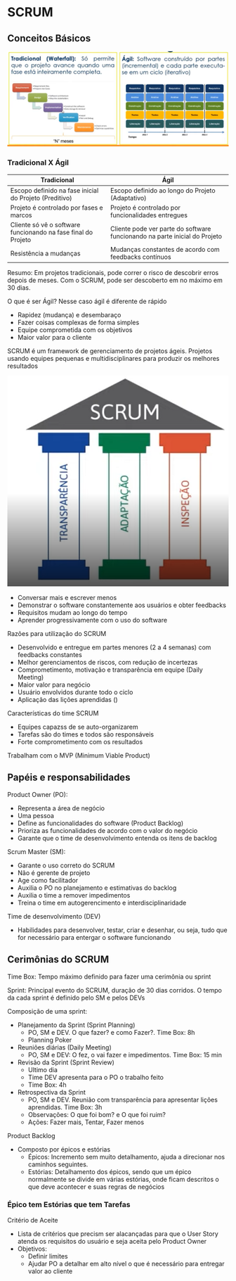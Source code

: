 # SCRUM

## Conceitos Básicos

![comparação entre projetos tradicionais e projetos ágeis](img/tradicional-vs-agil.png)

### Tradicional X Ágil
| Tradicional                                                   | Ágil                                                                       |
| ------------------------------------------------------------- | -------------------------------------------------------------------------- |
| Escopo definido na fase inicial do Projeto (Preditivo)        | Escopo definido ao longo do Projeto (Adaptativo)                           |
| Projeto é controlado por fases e marcos                       | Projeto é controlado por funcionalidades entregues                         |
| Cliente só vê o software funcionando na fase final do Projeto | Cliente pode ver parte do software funcionando na parte inicial do Projeto |
| Resistência a mudanças                                        | Mudanças constantes de acordo com feedbacks contínuos                      |

Resumo:
Em projetos tradicionais, pode correr o risco de descobrir erros depois de meses. Com o SCRUM, pode ser descoberto em no máximo em 30 dias.

O que é ser Ágil?
Nesse caso ágil é diferente de rápido

- Rapidez (mudança) e desembaraço
- Fazer coisas complexas de forma simples
- Equipe comprometida com os objetivos
- Maior valor para o cliente

SCRUM é um framework de gerenciamento de projetos ágeis.
Projetos usando equipes pequenas e multidisciplinares para produzir os melhores resultados

![pilares do SCRUM](img/pilares-scrum.png)

- Conversar mais e escrever menos
- Demonstrar o software constantemente aos usuários e obter feedbacks
- Requisitos mudam ao longo do tempo
- Aprender progressivamente com o uso do software

Razões para utilização do SCRUM

- Desenvolvido e entregue em partes menores (2 a 4 semanas) com feedbacks constantes
- Melhor gerenciamentos de riscos, com redução de incertezas
- Comprometimento, motivação e transparência em equipe (Daily Meeting)
- Maior valor para negócio 
- Usuário envolvidos durante todo o ciclo
- Aplicação das lições aprendidas ()

Características do time SCRUM

- Equipes capazss de se auto-organizarem
- Tarefas são do times e todos são responsáveis
- Forte comprometimento com os resultados


Trabalham com o MVP (Minimum Viable Product)

## Papéis e responsabilidades

Product Owner (PO):
- Representa a área de negócio
- Uma pessoa
- Define as funcionalidades do software (Product Backlog)
- Prioriza as funcionalidades de acordo com o valor do negócio
- Garante que o time de desenvolvimento entenda os itens de backlog

Scrum Master (SM):
- Garante o uso correto do SCRUM
- Não é gerente de projeto
- Age como facilitador
- Auxilia o PO no planejamento e estimativas do backlog
- Auxilia o time a remover impedimentos
- Treina o time em autogerencimento e interdisciplinaridade
  
Time de desenvolvimento (DEV)
- Habilidades para desenvolver, testar, criar e desenhar, ou seja, tudo que for necessário para entergar o software funcionando


## Cerimônias do SCRUM

Time Box: Tempo máximo definido para fazer uma cerimônia ou sprint

Sprint: Principal evento do SCRUM, duração de 30 dias corridos. O tempo da cada sprint é definido pelo SM e pelos DEVs

Composição de uma sprint:
- Planejamento da Sprint (Sprint Planning)
  - PO, SM e DEV. O que fazer? e como Fazer?. Time Box: 8h
  - Planning Poker
- Reuniões diárias (Daily Meeting)
  - PO, SM e DEV: O fez, o vai fazer e impedimentos. Time Box: 15 min
- Revisão da Sprint (Sprint Review)
  - Ultimo dia
  - Time DEV apresenta para o PO o trabalho feito
  - Time Box: 4h
- Retrospectiva da Sprint
  - PO, SM e DEV. Reunião com transparência para apresentar lições aprendidas. Time Box: 3h
  - Observações: O que foi bom? e O que foi ruim? 
  - Ações: Fazer mais, Tentar, Fazer menos

Product Backlog
- Composto por épicos e estórias
  - Épicos: Incremento sem muito detalhamento, ajuda a direcionar nos caminhos seguintes.
  - Estórias: Detalhamento dos épicos, sendo que um épico normalmente se divide em várias estórias, onde ficam descritos o que deve acontecer e suas regras de negócios

### Épico tem Estórias que tem Tarefas

Critério de Aceite
- Lista de critérios que precism ser alacançadas para que o User Story atenda os requisitos do usuário e seja aceita pelo Product Owner
- Objetivos:
  - Definir limites
  - Ajudar PO a detalhar em alto nível o que é necessário para entregar valor ao cliente

